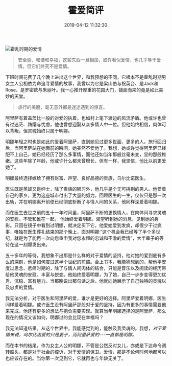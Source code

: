 ﻿---
title: 霍爱简评
date: 2019-04-12 11:32:30
tags: 
- 爱情
- 书评
categories:
- 文学
---

![霍乱时期的爱情](http://upload-images.jianshu.io/upload_images/3650492-4bce061331b8926a.jpg?imageMogr2/auto-orient/strip%7CimageView2/2/w/1240)

>安全感、和谐和幸福，这些东西一旦相加，或许看似爱情，也几乎等于爱情。但它们终究不是爱情。

下班时间花费了几个晚上进出这个世界，和我预想的不同，它根本不是霍乱时期男女主人公相依为命追寻爱情的故事，我曾以为它是梁山伯与祝英台、是Jack和Rose、是罗密欧与朱丽叶。我一心推开厚重的花园大门，铺面而来的竟是如此美妙的天堂。
>旅行的美丽，毫无意外都是迷途遇到的惊喜。

阿里萨有着盖茨比一般的对爱的执着，也如村上笔下渡边的风流矛盾。他或许也曾有过迷茫、踌躇与忧虑，他也曾想迎娶从众多情人中一位。但他始终相信，肉体可以背叛，但灵魂始终只属于明娜。

明娜年轻之时也是如此的爱着阿里萨，直到她见过更多世面、更多的人。旅行回归后，当阿里萨站在她面前的瞬间，她突然不爱他了。我想，她或许觉得阿里萨已经配不上自己，她已经经历了那么多事情，而他还如当年那般丝毫未变，显的那般稚嫩。这些年除了年龄，他或许什么都未曾增长，但有一样，我坚信，他比以前更爱她了。

明娜最终选择嫁给了拥有财富、声望、良好品德的贵族，乌尔比诺医生。

医生既是英雄又是绅士，除了贵族的陋习外，他几乎是个无可挑剔的男人。他爱着自己的家乡，更为这座城市付出了大量的努力。回顾医生的一生，仅仅只是那一次出轨，并在明娜离开前便已经彻底斩断了与情人间的关系，他同样深爱着明娜。

而在医生去世之前的五十一年时间里，阿里萨不断的更换情人，在肉体间寻求灵魂的安慰。不管和谁在一起， 他始终爱着明娜。渴望听到她的消息，见到她的身影。只因在镜子中看到过明娜，就决定买下它。他爱她爱到发疯，却很少干过疯事，唯独在医生葬礼结束的那个晚上，面对明娜:“这个机会我已经等了半个多世纪，就是为了能再一次向您重申我对您永恒的忠诚和不渝的爱情”，大半辈子的等待在这一刻爆发出来。

五十多年的等待，我想象不出那是什么样的对于爱情的坚持，他对她的爱到底有多么的深刻，他是如何度过这半个世纪的煎熬。合上书本，我能猜想到的，帮他平安度过思念、悲痛时期的，除了与情人间肉体的结合，只能是音乐以及阅读的经历带给他灵魂的安慰、丰富与蜕变。他始终爱着明娜，为了她，自己一步步变得更加优秀、沉稳、富有魅力。当那晚说出那句话之后，他就向她展示了自己独特的灵魂以及忠贞的爱情。

我无法分析，对于医生和阿里萨的爱，谁才是更好的选择。阿里萨爱着明娜，医生同样爱着明娜。或许医生没有阿里萨那般对于爱的坚持，因为有更多的事情需要他来完成，他还有更多的想法与抱负需要实现。就算当年明娜选择的是阿里萨，那么现在的情况又该如何，明娜过的会比现在幸福吗？

我无法知道结果。从这个世界中，我能感觉到的，能触及我灵魂的。我想，*对于爱情来说，乌尔比诺爱的只是妻子，而阿里萨爱的---一直都是明娜。*

而在本书的结尾，作为女主人公的明娜，不管是公然反对女儿，亦或是下达命令调转船头，都是对于社会的控诉，对于爱情的保卫。爱情，那是不论何时何地都可以也应该存在的。当你第一次见到它，它就再也与年龄无关了。